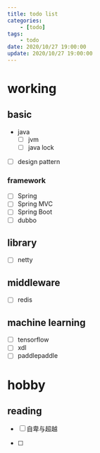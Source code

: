 ```yaml
---
title: todo list
categories: 
	- [todo]
tags:
	- todo
date: 2020/10/27 19:00:00
update: 2020/10/27 19:00:00
---
```


# working

## basic

- java
  - [ ] jvm
  - [ ] java lock
- [ ] design pattern

### framework

- [ ] Spring
- [ ] Spring MVC
- [ ] Spring Boot
- [ ] dubbo

## library

- [ ] netty

## middleware

- [ ] redis

## machine learning

- [ ] tensorflow
- [ ] xdl
- [ ] paddlepaddle

# hobby

## reading

- [ ] 自卑与超越

- [ ] 